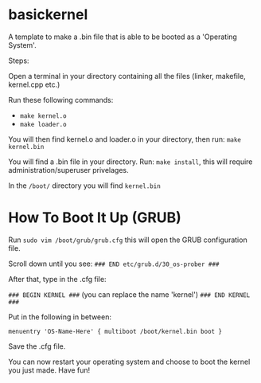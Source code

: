 # basickernel
A template to make a .bin file that is able to be booted as a 'Operating System'. 

Steps:

Open a terminal in your directory containing all the files (linker, makefile, kernel.cpp etc.)

Run these following commands:
- `make kernel.o`
- `make loader.o`

You will then find kernel.o and loader.o in your directory, then run: `make kernel.bin`

You will find a .bin file in your directory. Run: `make install`, this will require administration/superuser privelages.

In the `/boot/` directory you will find `kernel.bin`

# How To Boot It Up (GRUB)

Run `sudo vim /boot/grub/grub.cfg` this will open the GRUB configuration file.

Scroll down until you see: `### END etc/grub.d/30_os-prober ###`

After that, type in the .cfg file:

`### BEGIN KERNEL ###` (you can replace the name 'kernel')
`### END KERNEL ###`

Put in the following in between:

`menuentry 'OS-Name-Here' {
          multiboot /boot/kernel.bin
          boot
}`

Save the .cfg file.

You can now restart your operating system and choose to boot the kernel you just made. Have fun!
